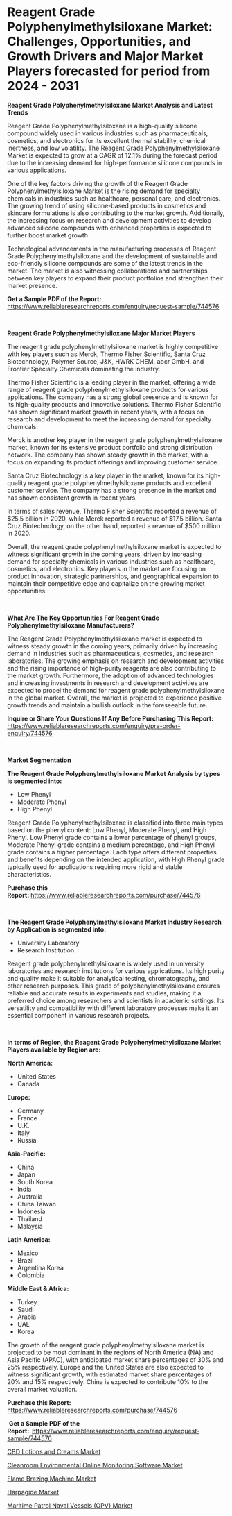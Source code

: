 <p><h1>Reagent Grade Polyphenylmethylsiloxane Market: Challenges, Opportunities, and Growth Drivers and Major Market Players forecasted for period from 2024 - 2031</h1></p><p><strong>Reagent Grade Polyphenylmethylsiloxane Market Analysis and Latest Trends</strong></p>
<p><p>Reagent Grade Polyphenylmethylsiloxane is a high-quality silicone compound widely used in various industries such as pharmaceuticals, cosmetics, and electronics for its excellent thermal stability, chemical inertness, and low volatility. The Reagent Grade Polyphenylmethylsiloxane Market is expected to grow at a CAGR of 12.1% during the forecast period due to the increasing demand for high-performance silicone compounds in various applications.</p><p>One of the key factors driving the growth of the Reagent Grade Polyphenylmethylsiloxane Market is the rising demand for specialty chemicals in industries such as healthcare, personal care, and electronics. The growing trend of using silicone-based products in cosmetics and skincare formulations is also contributing to the market growth. Additionally, the increasing focus on research and development activities to develop advanced silicone compounds with enhanced properties is expected to further boost market growth.</p><p>Technological advancements in the manufacturing processes of Reagent Grade Polyphenylmethylsiloxane and the development of sustainable and eco-friendly silicone compounds are some of the latest trends in the market. The market is also witnessing collaborations and partnerships between key players to expand their product portfolios and strengthen their market presence.</p></p>
<p><strong>Get a Sample PDF of the Report:&nbsp;</strong> <a href="https://www.reliableresearchreports.com/enquiry/request-sample/744576">https://www.reliableresearchreports.com/enquiry/request-sample/744576</a></p>
<p>&nbsp;</p>
<p><strong>Reagent Grade Polyphenylmethylsiloxane Major Market Players</strong></p>
<p><p>The reagent grade polyphenylmethylsiloxane market is highly competitive with key players such as Merck, Thermo Fisher Scientific, Santa Cruz Biotechnology, Polymer Source, J&K, HWRK CHEM, abcr GmbH, and Frontier Specialty Chemicals dominating the industry. </p><p>Thermo Fisher Scientific is a leading player in the market, offering a wide range of reagent grade polyphenylmethylsiloxane products for various applications. The company has a strong global presence and is known for its high-quality products and innovative solutions. Thermo Fisher Scientific has shown significant market growth in recent years, with a focus on research and development to meet the increasing demand for specialty chemicals.</p><p>Merck is another key player in the reagent grade polyphenylmethylsiloxane market, known for its extensive product portfolio and strong distribution network. The company has shown steady growth in the market, with a focus on expanding its product offerings and improving customer service.</p><p>Santa Cruz Biotechnology is a key player in the market, known for its high-quality reagent grade polyphenylmethylsiloxane products and excellent customer service. The company has a strong presence in the market and has shown consistent growth in recent years.</p><p>In terms of sales revenue, Thermo Fisher Scientific reported a revenue of $25.5 billion in 2020, while Merck reported a revenue of $17.5 billion. Santa Cruz Biotechnology, on the other hand, reported a revenue of $500 million in 2020.</p><p>Overall, the reagent grade polyphenylmethylsiloxane market is expected to witness significant growth in the coming years, driven by increasing demand for specialty chemicals in various industries such as healthcare, cosmetics, and electronics. Key players in the market are focusing on product innovation, strategic partnerships, and geographical expansion to maintain their competitive edge and capitalize on the growing market opportunities.</p></p>
<p>&nbsp;</p>
<p><strong>What Are The Key Opportunities For Reagent Grade Polyphenylmethylsiloxane Manufacturers?</strong></p>
<p><p>The Reagent Grade Polyphenylmethylsiloxane market is expected to witness steady growth in the coming years, primarily driven by increasing demand in industries such as pharmaceuticals, cosmetics, and research laboratories. The growing emphasis on research and development activities and the rising importance of high-purity reagents are also contributing to the market growth. Furthermore, the adoption of advanced technologies and increasing investments in research and development activities are expected to propel the demand for reagent grade polyphenylmethylsiloxane in the global market. Overall, the market is projected to experience positive growth trends and maintain a bullish outlook in the foreseeable future.</p></p>
<p><strong>Inquire or Share Your Questions If Any Before Purchasing This Report:</strong> <a href="https://www.reliableresearchreports.com/enquiry/pre-order-enquiry/744576">https://www.reliableresearchreports.com/enquiry/pre-order-enquiry/744576</a></p>
<p>&nbsp;</p>
<p><strong>Market Segmentation</strong></p>
<p><strong>The Reagent Grade Polyphenylmethylsiloxane Market Analysis by types is segmented into:</strong></p>
<p><ul><li>Low Phenyl</li><li>Moderate Phenyl</li><li>High Phenyl</li></ul></p>
<p><p>Reagent Grade Polyphenylmethylsiloxane is classified into three main types based on the phenyl content: Low Phenyl, Moderate Phenyl, and High Phenyl. Low Phenyl grade contains a lower percentage of phenyl groups, Moderate Phenyl grade contains a medium percentage, and High Phenyl grade contains a higher percentage. Each type offers different properties and benefits depending on the intended application, with High Phenyl grade typically used for applications requiring more rigid and stable characteristics.</p></p>
<p><strong>Purchase this Report:&nbsp;</strong><a href="https://www.reliableresearchreports.com/purchase/744576">https://www.reliableresearchreports.com/purchase/744576</a></p>
<p>&nbsp;</p>
<p><strong>The Reagent Grade Polyphenylmethylsiloxane Market Industry Research by Application is segmented into:</strong></p>
<p><ul><li>University Laboratory</li><li>Research Institution</li></ul></p>
<p><p>Reagent grade polyphenylmethylsiloxane is widely used in university laboratories and research institutions for various applications. Its high purity and quality make it suitable for analytical testing, chromatography, and other research purposes. This grade of polyphenylmethylsiloxane ensures reliable and accurate results in experiments and studies, making it a preferred choice among researchers and scientists in academic settings. Its versatility and compatibility with different laboratory processes make it an essential component in various research projects.</p></p>
<p>&nbsp;</p>
<p><strong>In terms of Region, the Reagent Grade Polyphenylmethylsiloxane Market Players available by Region are:</strong></p>
<p>
    <p> <strong> North America: </strong>
        <ul>
            <li>United States</li>
            <li>Canada</li>
        </ul>
        </p> 
    <p> <strong> Europe: </strong>
        <ul>
            <li>Germany</li>
            <li>France</li>
            <li>U.K.</li>
            <li>Italy</li>
            <li>Russia</li>
        </ul>
        </p> 
    <p> <strong> Asia-Pacific: </strong>
        <ul>
            <li>China</li>
            <li>Japan</li>
            <li>South Korea</li>
            <li>India</li>
            <li>Australia</li>
            <li>China Taiwan</li>
            <li>Indonesia</li>
            <li>Thailand</li>
            <li>Malaysia</li>
        </ul>
        </p> 
    <p> <strong> Latin America: </strong>
        <ul>
            <li>Mexico</li>
            <li>Brazil</li>
            <li>Argentina Korea</li>
            <li>Colombia</li>
        </ul>
        </p> 
    <p> <strong> Middle East & Africa: </strong>
        <ul>
            <li>Turkey</li>
            <li>Saudi</li>
            <li>Arabia</li>
            <li>UAE</li>
            <li>Korea</li>
        </ul>
    </p>
    </p>
<p><p>The growth of the reagent grade polyphenylmethylsiloxane market is projected to be most dominant in the regions of North America (NA) and Asia Pacific (APAC), with anticipated market share percentages of 30% and 25% respectively. Europe and the United States are also expected to witness significant growth, with estimated market share percentages of 20% and 15% respectively. China is expected to contribute 10% to the overall market valuation.</p></p>
<p><strong>Purchase this Report: </strong><a href="https://www.reliableresearchreports.com/purchase/744576">https://www.reliableresearchreports.com/purchase/744576</a></p>
<p>&nbsp;<strong>Get a Sample PDF of the Report:&nbsp;&nbsp;</strong><a href="https://www.reliableresearchreports.com/enquiry/request-sample/744576">https://www.reliableresearchreports.com/enquiry/request-sample/744576</a></p>
<p><strong></strong></p>
<p><p><a href="https://github.com/sonuprakash1/Market-Research-Report-List-1/blob/main/cbd-lotions-and-creams-market.md">CBD Lotions and Creams Market</a></p><p><a href="https://view.publitas.com/reportprime-1/cleanroom-environmental-online-monitoring-software-market-centers-on-aspects-such-as-market-growth-market-share-market-opportunity-and-projected-forecasts-spanning-from-2024-to-2031/">Cleanroom Environmental Online Monitoring Software Market</a></p><p><a href="https://github.com/Whitneyboyettebo9kiw7yr13/Market-Research-Report-List-1/blob/main/flame-brazing-machine-market.md">Flame Brazing Machine Market</a></p><p><a href="https://pretty-mail-caf.notion.site/Harpagide-Market-Size-Focuses-on-Market-Dynamics-In-Depth-Analysis-and-Future-Projections-of-its-Ma-5c357841cdf24d3aaff9d07de63ec1ac">Harpagide Market</a></p><p><a href="https://view.publitas.com/reportprime-1/maritime-patrol-naval-vessels-opv-market-size-growing-and-forecasted-for-period-from-2024-2031-and-provides-complete-market-analysis-of-this-market/">Maritime Patrol Naval Vessels (OPV) Market</a></p></p>